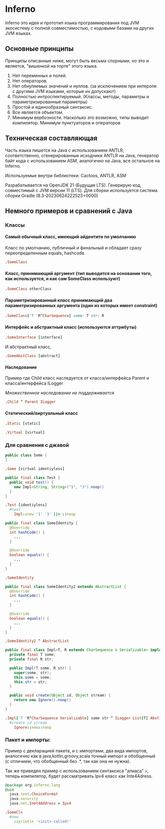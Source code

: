 # Inferno
Inferno это идея и прототип языка программирования под JVM экосистему с полной совместимостью, с кодовыми базами на других JVM языках.

## Основные принципы

Принципы описанные ниже, могут быть весьма спорными, но это и является, "вишенкой на торте" этого языка.

1. Нет переменных и полей.
2. Нет операторов.
3. Нет обнуляемых значений и нуллов. (за исключением при интеропе с другими JVM языками, которые их допускают)
4. Полностью интроспектируемый. (Классы, методы, параметры и параметризированные параметры)
5. Простой и единообразный синтаксис.
6. Все является объектом.
7. Минимум вербозности. Насколько это возможно, типы выводит компилятор. Минимум пунктуаторов и операторов

## Техническая составляющая

Часть языка пишется на Java с использованием ANTLR, соответственно, сгенерированные исходники ANTLR на Java, генератор байт кода с использованием ASM, аналогично на Java, все остальное на Inferno.

Используемые внутри библиотеки:
Cactoos, ANTLR, ASM

Разрабатывается на OpenJDK 21 (Будущая LTS). Генерирую код, совместимый с JVM версии 11 (LTS). Для сборки используется система сборки Gradle (8.3-20230624222523+0000)

## Немного примеров и сравнений с Java

### Классы

#### Самый обычный класс, имеющий айдентити по умолчанию

Класс по умолчанию, публичный и финальный и обладает сразу переопределенным equals, hashcode.

```Ruby
.SomeClass
```

#### Класс, принимающий аргумент (тип выводится на основании того, как используется, и как сам SomeClass используют)

```Ruby
.SomeClass otherClass
```

#### Параметризированный класс принимающий два параметризированных аргумента (один из которых имеет constraint)

```Ruby
.SomeClass['T 'R^CharSequence] some: T str: R
```

#### Интерфейс и абстрактный класс (используются аттрибуты)

```Ruby
.SomeInterface [interface]
```

И абстрактный класс,

```Ruby
.SomeAbstClass [abstract]
```

#### Наследование

Пример где Child класс наследуется от класса/интерфейса Parent и класса/интерфейса ILogger

*Множественное наследование не поддерживается*

```Ruby
.Child ^ Parent ILogger
```

#### Статический/виртуальный класс

```Ruby
.Static [static]
```

```Ruby
.Virtual [virtual]
```

### Для сравнения с джавой

```Java
public class Some {
}
```

```Ruby
.Some [virtual identiyless]
```

```java
public final class Test {
  public void test() {
    new Impl<String, String>("1", "3").noop()
  }
}
```

```Ruby
.Test [identiyless]
  #test
    Impl::new '1' '3' ||> ::noop
```

```Java
public final class SomeIdentity {
  @Override
  int hashCode() {
    ...
  }

  @Override
  boolean equals() {
    ...
  }
}
```

```Ruby
.SomeIdentity
```

```Java
public final class SomeIdentity2 extends AbstractList {
  @Override
  int hashCode() {
    ...
  }

  @Override
  boolean equals() {
    ...
  }
}
```

```Ruby
.SomeIdentity2 ^ AbstractList
```

```Java
public final class Impl<T, R extends CharSequence & Serializable> implements ILogger, List<T> extends Abst<T, R> {
  private final T some;
  private final R str;

  public Impl(T some, R str) {
    super(some, str);
    this.some = some;
    this.str = str;
  }

  public void create(Object id, Object stream) {
    return new Ignore().noop()
  }
}
```

```Ruby
.Impl['T 'R^CharSequence Serializable] some str ^ ILogger List[T] Abst[T R] some str
  #create id stream
    Ignore::new::noop
```

### Пакет и импорты:

Пример с декларацией пакета, и с импортами, два вида импортов, аналогично как в java,kotlin,groovy,scala точный импорт и обобщенный (с отличием, что обобщенный без .*, так как она не нужна).

Так же приведен пример с использованием синтаксиса "алиаса" `>`, теперь компилятор, будет рассматривать Ipv4 класс как Inte4Adress.

```Ruby
@package org.inferno.lang
@use
  java.text.ChoiceFormat
  java.security
  java.net.Inet4Address > Ipv4

.SomeCls
  #new
    ::println '<init> called!'
```
